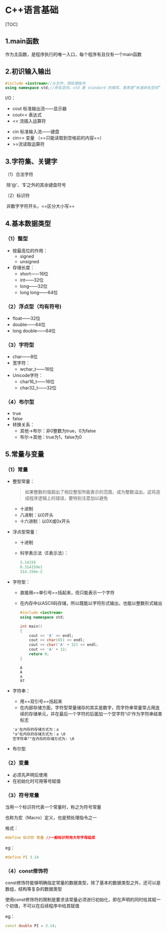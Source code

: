 # C++语言基础

[TOC]

## 1.main函数

作为主函数，是程序执行的唯一入口，每个程序有且仅有一个main函数



## 2.初识输入输出

```cpp
#include <iostream>//头文件，预处理指令
using namespace std;//命名空间，std 是 standard 的缩写，意思是“标准命名空间”
```

I/O：

- cout 标准输出流——显示器
- cout<< 表达式
- << 流插入运算符



* cin 标准输入流——键盘
* cin>> 变量  （==只能读取到空格前的内容==）
* \>>流读取运算符



## 3.字符集、关键字

（1）合法字符

​	除‘@’、‘$’之外的其余键盘符号

（2）标识符

​	非数字字符开头，==区分大小写==



## 4.基本数据类型

### （1）整型

* 按最高位的作用：
  * signed
  * unsigned
* 存储长度：
  * short——16位
  * int——32位
  * long——32位
  * long long——64位

### （2）浮点型（均有符号)

* float——32位
* double——64位
* long double——64位

### （3）字符型

* char——8位
* 宽字符：
  * wchar_t——16位
* Unicode字符：
  * char16_t——16位
  * char32_t——32位

### （4）布尔型

* true
* false
* 转换关系：
  * 其他→布尔：非0整数为true，0为false
  * 布尔→其他：true为1，false为0



## 5.常量与变量

### （1）常量

* 整型常量：

  > 如果整数的值超出了相应整型所能表示的范围，成为整数溢出，这将造成程序逻辑上的错误，要特别注意加以避免

  * 十进制
  * 八进制：以0开头
  * 十六进制：以0X或0x开头

* 浮点型常量：

  * 十进制

  * 科学表示法（E表示法）：

    ```matlab
    3.14159
    0.314159e1
    314.159e-2
    ```

* 字符型：

  * 直接用==单引号==括起来，但只能表示一个字符

  * 在内存中以ASCII码存储，所以既能以字符形式输出，也能以整数形式输出

    ```cpp
    #include <iostream>
    using namespace std;
    
    int main()
    {
        cout << 'A' << endl;
        cout << char(65) << endl;
        cout << char('A' + 32) << endl;
        cout << 'A' + 32;
        return 0;
    }
    ```

    ```shell
    A
    A
    a
    97
    ```

* 字符串：

  * 用==双引号==括起来
  * 在内部存储方面，字符型常量储存的其实是数字，而字符串常量常占用连续的存储单元，并在最后一个字符的后面加一个空字符'\0'作为字符串结束标志

  ```markdown
  'a'在内存的存储方式为：a
  "a"在内存的存储方式为：a \0
  空字符串""在内存的存储方式为: \0
  ```

* 布尔型

### （2）变量

* 必须先声明后使用
* 在初始化时可用等号赋值

### （3）符号常量

当用一个标识符代表一个常量时，称之为符号常量

也称为宏（Macro）定义，也是预处理指令之一

格式：

```cpp
#define 标识符 常量 //一般标识符用大写字母组成
```

eg：

```cpp
#define PI 3.14
```

### （4）const修饰符

const修饰符能够明确指定常量的数据类型，除了基本的数据类型之外，还可以是数组，结构等复杂的数据类型

使用const修饰符的限制是要求该常量必须进行初始化，即在声明的同时给其赋一个初值，不可以在后续程序中给其赋值

eg：

```cpp
const double PI = 3.14;
```

